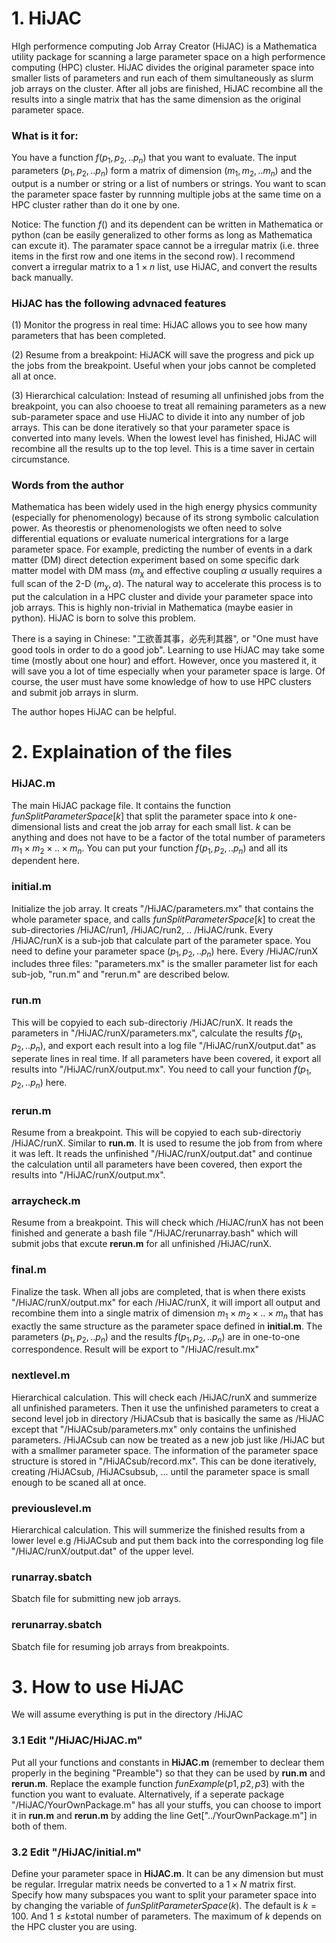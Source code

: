 # 1. HiJAC
HIgh performence computing Job Array Creator (HiJAC) is a Mathematica utility package for scanning a large parameter space on a high performence computing (HPC) cluster. HiJAC divides the original parameter space into smaller lists of parameters and run each of them simultaneously as slurm job arrays on the cluster. After all jobs are finished, HiJAC recombine all the results into a single matrix that has the same dimension as the original parameter space.

### What is it for:

You have a function $f(p_1,p_2,..p_n)$ that you want to evaluate. The input parameters $(p_1,p_2,..p_n)$ form a matrix of dimension $(m_1,m_2,..m_n)$ and the output is a number or string or a list of numbers or strings. You want to scan the parameter space faster by runnning multiple jobs at the same time on a HPC cluster rather than do it one by one. 

Notice: The function $f()$ and its dependent can be written in Mathematica or python (can be easily generalized to other forms as long as Mathematica can excute it). The paramater space cannot be a irregular matrix (i.e. three items in the first row and one items in the second row). I recommend convert a irregular matrix to a $1\times n$ list, use HiJAC, and convert the results back manually.


### HiJAC has the following advnaced features

(1) Monitor the progress in real time: HiJAC allows you to see how many parameters that has been completed.

(2) Resume from a breakpoint: HiJACK will save the progress and pick up the jobs from the breakpoint. Useful when your jobs cannot be completed all at once.

(3) Hierarchical calculation: Instead of resuming all unfinished jobs from the breakpoint, you can also chooese to treat all remaining parameters as a new sub-parameter space and use HiJAC to divide it into any number of job arrays. This can be done iteratively so that your parameter space is converted into many levels. When the lowest level has finished, HiJAC will recombine all the results up to the top level. This is a time saver in certain circumstance.

### Words from the author
Mathematica has been widely used in the high energy physics community (especially for phenomenology) because of its strong symbolic calculation power. As theorestis or phenomenologists we often need to solve differential equations or evaluate numerical intergrations for a large parameter space. For example, predicting the number of events in a dark matter (DM) direct detection experiment based on some specific dark matter model with DM mass $(m_\chi$ and effective coupling $\alpha$ usually requires a full scan of the 2-D $(m_\chi,\alpha)$. The natural way to accelerate this process is to put the calculation in a HPC cluster and divide your parameter space into job arrays. This is highly non-trivial in Mathematica (maybe easier in python). HiJAC is born to solve this problem.

There is a saying in Chinese: "工欲善其事，必先利其器", or "One must have good tools in order to do a good job". Learning to use HiJAC may take some time (mostly about one hour) and effort. However, once you mastered it, it will save you a lot of time especially when your parameter space is large. Of course, the user must have some knowledge of how to use HPC clusters and submit job arrays in slurm. 

The author hopes HiJAC can be helpful.

# 2. Explaination of the files

### HiJAC.m
The main HiJAC package file. It contains the function $funSplitParameterSpace[k]$ that split the parameter space into $k$ one-dimensional lists and creat the job array for each small list. $k$ can be anything and does not have to be a factor of the total number of parameters $m_1 \times m_2 \times .. \times m_n$. You can put your function $f(p_1,p_2,..p_n)$ and all its dependent here.

### initial.m 
Initialize the job array. It creats "/HiJAC/parameters.mx" that contains the whole parameter space, and calls $funSplitParameterSpace[k]$ to creat the sub-directories /HiJAC/run1, /HiJAC/run2, .. /HiJAC/runk. Every /HiJAC/runX is a sub-job that calculate part of the parameter space. You need to define your parameter space $(p_1,p_2,..p_n)$ here. Every /HiJAC/runX includes three files: "parameters.mx" is the smaller parameter list for each sub-job, "run.m" and "rerun.m" are described below.

### run.m
This will be copyied to each sub-directoriy /HiJAC/runX. It reads the parameters in "/HiJAC/runX/parameters.mx", calculate the results $f(p_1,p_2,..p_n)$, and export each result into a log file "/HiJAC/runX/output.dat" as seperate lines in real time. If all parameters have been covered, it export all results into "/HiJAC/runX/output.mx". You need to call your function $f(p_1,p_2,..p_n)$ here.

### rerun.m
Resume from a breakpoint. This will be copyied to each sub-directoriy /HiJAC/runX. Similar to $\textbf{run.m}$. It is used to resume the job from from where it was left. It reads the unfinished "/HiJAC/runX/output.dat" and continue the calculation until all parameters have been covered, then export the results into "/HiJAC/runX/output.mx".

### arraycheck.m
Resume from a breakpoint. This will check which /HiJAC/runX has not been finished and generate a bash file "/HiJAC/rerunarray.bash" which will submit jobs that excute $\textbf{rerun.m}$ for all unfinished /HiJAC/runX.

### final.m
Finalize the task. When all jobs are completed, that is when there exists "/HiJAC/runX/output.mx" for each /HiJAC/runX, it will import all output and recombine them into a single matrix of dimension $m_1 \times m_2 \times .. \times m_n$ that has exactly the same structure as the parameter space defined in $\textbf{initial.m}$. The parameters $(p_1,p_2,..p_n)$ and the results $f(p_1,p_2,..p_n)$ are in one-to-one correspondence. Result will be export to "/HiJAC/result.mx"

### nextlevel.m
Hierarchical calculation. This will check each /HiJAC/runX and summerize all unfinished parameters. Then it use the unfinished parameters to creat a second level job in directory /HiJACsub that is basically the same as /HiJAC except that "/HiJACsub/parameters.mx" only contains the unfinished parameters. /HiJACsub can now be treated as a new job just like /HiJAC but with a smallmer parameter space. The information of the parameter space structure is stored in "/HiJACsub/record.mx". This can be done iteratively, creating /HiJACsub, /HiJACsubsub, ... until the parameter space is small enough to be scaned all at once. 

### previouslevel.m
Hierarchical calculation. This will summerize the finished results from a lower level e.g /HiJACsub and put them back into the corresponding log file "/HiJAC/runX/output.dat" of the upper level.

### runarray.sbatch
Sbatch file for submitting new job arrays.

### rerunarray.sbatch
Sbatch file for resuming job arrays from breakpoints.


# 3. How to use HiJAC
We will assume everything is put in the directory /HiJAC 

### 3.1 Edit "/HiJAC/HiJAC.m"
Put all your functions and constants in $\textbf{HiJAC.m}$ (remember to declear them properly in the begining "Preamble") so that they can be used by $\textbf{run.m}$ and $\textbf{rerun.m}$. Replace the example function $funExample(p1,p2,p3)$ with the function you want to evaluate. Alternatively, if a seperate package "/HiJAC/YourOwnPackage.m" has all your stuffs, you can choose to import it in $\textbf{run.m}$ and $\textbf{rerun.m}$ by adding the line Get\["../YourOwnPackage.m"] in both of them.

### 3.2 Edit "/HiJAC/initial.m"
Define your parameter space in $\textbf{HiJAC.m}$. It can be any dimension but must be regular. Irregular matrix needs be converted to a $1\times N$ matrix first. Specify how many subspaces you want to split your parameter space into by changing the variable of $funSplitParameterSpace(k)$. The default is $k=100$. And $1 \leq k \leq$total number of parameters. The maximum of $k$ depends on the HPC cluster you are using. 





